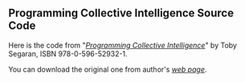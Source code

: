 ## Programming Collective Intelligence Source Code 

Here is the code from "*[Programming Collective Intelligence](http://www.amazon.com/Programming-Collective-Intelligence-Building-Applications/dp/0596529325/)*" by Toby Segaran, ISBN 978-0-596-52932-1.

You can download the original one from author's *[web page](http://blog.kiwitobes.com/?p=44)*.


